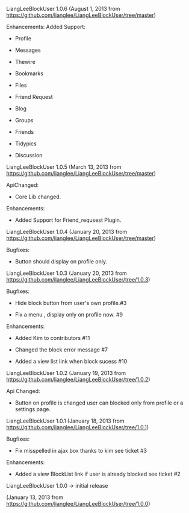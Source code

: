 
LiangLeeBlockUser 1.0.6
(August 1, 2013 from https://github.com/lianglee/LiangLeeBlockUser/tree/master)

Enhancements:
  Added Support:

* Profile

* Messages

* Thewire

* Bookmarks

* Files

* Friend Request

* Blog

* Groups

* Friends

* Tidypics

* Discussion

LiangLeeBlockUser 1.0.5
(March 13, 2013 from https://github.com/lianglee/LiangLeeBlockUser/tree/master)

ApiChanged:

* Core Lib changed. 

Enhancements:

* Added Support for Friend_requsest Plugin.

LiangLeeBlockUser 1.0.4
(January 20, 2013 from https://github.com/lianglee/LiangLeeBlockUser/tree/master)

Bugfixes:

* Button should display on profile only. 




LiangLeeBlockUser 1.0.3
(January 20, 2013 from https://github.com/lianglee/LiangLeeBlockUser/tree/1.0.3)

Bugfixes:

* Hide block button from user's own profile.#3  

* Fix a menu , display only on profile now. #9

Enhancements:

* Added Kim to contributors #11

* Changed the block error message #7

* Added a view list link when block sucess #10

LiangLeeBlockUser 1.0.2
(January 19, 2013 from https://github.com/lianglee/LiangLeeBlockUser/tree/1.0.2)

Api Changed:

* Button on profile is changed user can blocked only from profile or a settings page. 



LiangLeeBlockUser 1.0.1 
(January 18, 2013 from https://github.com/lianglee/LiangLeeBlockUser/tree/1.0.1)

Bugfixes:

* Fix misspelled in ajax box thanks to kim see ticket #3  

Enhancements:

* Added a view BlockList link if user is already blocked see ticket #2


LiangLeeBlockUser 1.0.0 -> initial release

(January 13, 2013 from https://github.com/lianglee/LiangLeeBlockUser/tree/1.0.0)



